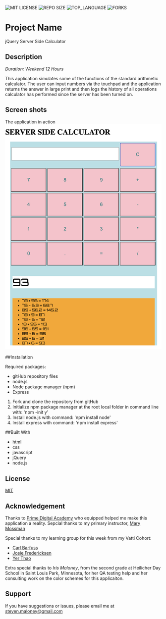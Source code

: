 ![MIT LICENSE](https://img.shields.io/github/license/sdeda1us/jquery-server-side-calculator.svg?style=flat-square)
![REPO SIZE](https://img.shields.io/github/repo-size/sdeda1us/jquery-server-side-calculator.svg?style=flat-square)
![TOP_LANGUAGE](https://img.shields.io/github/languages/top/sdeda1us/jquery-server-side-calculator.svg?style=flat-square)
![FORKS](https://img.shields.io/github/forks/sdeda1us/jquery-server-side-calculator.svg?style=social)

# Project Name

jQuery Server Side Calculator 

## Description

_Duration: Weekend 12 Hours_

This application simulates some of the functions of the standard arithmetic calculator. The user can input numbers via the touchpad and the application returns the answer in large print and then logs the history of all operations calculator has performed since the server has been turned on. 



## Screen shots

The application in action
![Application in Action](images/calcDeployed.png)

##Installation

Required packages:
- gitHub repository files
- node.js
- Node package manager (npm)
- Express

1. Fork and clone the repository from gitHub
2. Initialize npm package manager at the root local folder in command line with: 'npm -init y'
3. Install node.js with command: 'npm install node'
4. Install express with command: 'npm install express'

##Built With

- html
- css
- javascript
- jQuery
- node.js

## License
[MIT](https://choosealicense.com/licenses/mit/)

## Acknowledgement
Thanks to [Prime Digital Academy](www.primeacademy.io) who equipped helped me make this application a reality. Sepcial thanks to my primary instructor, [Mary Mossman](https://github.com/mbMosman)

Special thanks to my learning group for this week from my Vatti Cohort:
- [Carl Barfuss](https://github.com/carlbarfuss)
- [Josie Fredericksen](https://github.com//freder48)
- [Yer Thao](https://github.com/yyerthao)

Extra special thanks to *Iris Maloney*, from the second grade at Heilicher Day School in Saint Louis Park, Minnesota, for her QA testing help and her consulting work on the color schemes for this applicaiton. 

## Support
If you have suggestions or issues, please email me at [steven.maloney@gmail.com](mailto:steven.maloney@gmail.com)
